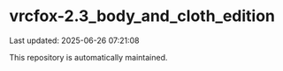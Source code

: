 # vrcfox-2.3_body_and_cloth_edition

Last updated: 2025-06-26 07:21:08

This repository is automatically maintained.
